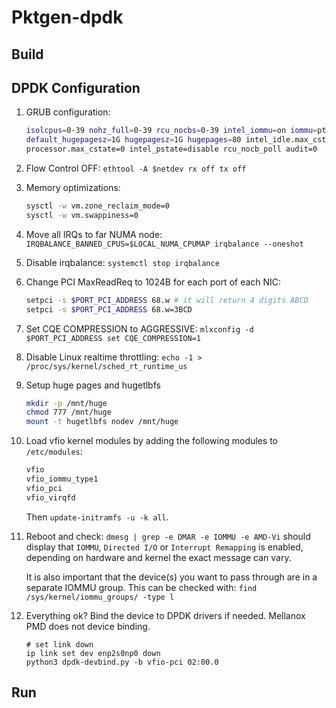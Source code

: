 # Pktgen-dpdk

## Build

## DPDK Configuration


1. GRUB configuration:
    ```bash
    isolcpus=0-39 nohz_full=0-39 rcu_nocbs=0-39 intel_iommu=on iommu=pt
    default_hugepagesz=1G hugepagesz=1G hugepages=80 intel_idle.max_cstate=0
    processor.max_cstate=0 intel_pstate=disable rcu_nocb_poll audit=0
    ```


2. Flow Control OFF: `ethtool -A $netdev rx off tx off`

3. Memory optimizations: 
    ```bash
    sysctl -w vm.zone_reclaim_mode=0
    sysctl -w vm.swappiness=0
    ```

4. Move all IRQs to far NUMA node: `IRQBALANCE_BANNED_CPUS=$LOCAL_NUMA_CPUMAP irqbalance --oneshot`

5. Disable irqbalance: `systemctl stop irqbalance`

6. Change PCI MaxReadReq to 1024B for each port of each NIC:
    ```bash
    setpci -s $PORT_PCI_ADDRESS 68.w # it will return 4 digits ABCD
    setpci -s $PORT_PCI_ADDRESS 68.w=3BCD
    ```

7. Set CQE COMPRESSION to AGGRESSIVE: `mlxconfig -d $PORT_PCI_ADDRESS set CQE_COMPRESSION=1`

8. Disable Linux realtime throttling: `echo -1 > /proc/sys/kernel/sched_rt_runtime_us`

9. Setup huge pages and hugetlbfs
    ```bash
    mkdir -p /mnt/huge
    chmod 777 /mnt/huge
    mount -t hugetlbfs nodev /mnt/huge
    ```

11. Load vfio kernel modules by adding the following modules to `/etc/modules`:

    ```bash
    vfio
    vfio_iommu_type1
    vfio_pci
    vfio_virqfd
    ```
    Then `update-initramfs -u -k all`.

12. Reboot and check: `dmesg | grep -e DMAR -e IOMMU -e AMD-Vi` should display that `IOMMU`, `Directed I/O` or `Interrupt Remapping` is enabled, depending on hardware and kernel the exact message can vary.

    It is also important that the device(s) you want to pass through are in a separate IOMMU group. This can be checked with: `find /sys/kernel/iommu_groups/ -type l`

13. Everything ok? Bind the device to DPDK drivers if needed. Mellanox PMD does not device binding.
    ```
    # set link down
    ip link set dev enp2s0np0 down
    python3 dpdk-devbind.py -b vfio-pci 02:00.0
    ```

## Run
